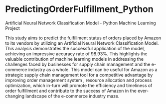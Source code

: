 # PredictingOrderFulfillment_Python

Artificial Neural Network Classification Model - Python Machine Learning Project

This study aims to predict the fulfillment status of orders placed by Amazon to its vendors by utilizing an Artificial Neural Network Classification Model. This analysis demonstrates the successful application of the model, achieving an impressive accuracy rate of 98.93%. This highlights the valuable contribution of machine learning models in addressing the challenges faced by businesses for supply chain management and the e-commerce industry as a whole. This model can be useful for Amazon as a strategic supply chain management tool for a competitive advantage by improving order management system , resource allocation and process optimization, which in-turn will promote the efficiency and timeliness of order fulfillment and contribute to the success of Amazon in the ever-changing landscape of the e-commerce industry maze.

